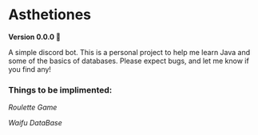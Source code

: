 # Asthetiones

**Version 0.0.0 :floppy_disk:**

A simple discord bot. This is a personal project to help me learn Java and some of the basics of databases.
Please expect bugs, and let me know if you find any!

### Things to be implimented:

*Roulette Game*

*Waifu DataBase*
